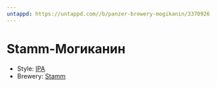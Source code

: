 ```yaml
---
untappd: https://untappd.com//b/panzer-brewery-mogikanin/3370926
---
```


# Stamm-Могиканин

- Style: [IPA](IPA.md)
- Brewery: [Stamm](Stamm.md)